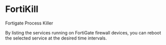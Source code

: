# FortiKill
Fortigate Process  Killer

By listing the services running on FortiGate firewall devices, you can reboot the selected service at the desired time intervals.
